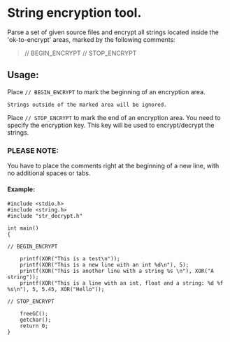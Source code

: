 
# String encryption tool.
Parse a set of given source files and encrypt all strings located inside the 'ok-to-encrypt' areas, marked by the following comments: 

> // BEGIN_ENCRYPT
> // STOP_ENCRYPT

## Usage:
Place `// BEGIN_ENCRYPT` to mark the beginning of an encryption area.

	Strings outside of the marked area will be ignored.
Place `// STOP_ENCRYPT` to mark the end of an encryption area.
You need to specify the encryption key. This key will be used to encrypt/decrypt the strings.
### PLEASE NOTE:
You have to place the comments right at the beginning of a new line, with no additional spaces or tabs.
#### Example:

    #include <stdio.h>
    #include <string.h>
    #include "str_decrypt.h"
    
    int main()
    {
    
    // BEGIN_ENCRYPT
    
        printf(XOR("This is a test\n"));
        printf(XOR("This is a new line with an int %d\n"), 5);
        printf(XOR("This is another line with a string %s \n"), XOR("A string"));
        printf(XOR("This is a line with an int, float and a string: %d %f %s\n"), 5, 5.45, XOR("Hello"));
    
    // STOP_ENCRYPT
    
        freeGC();
        getchar();
        return 0;
    }

